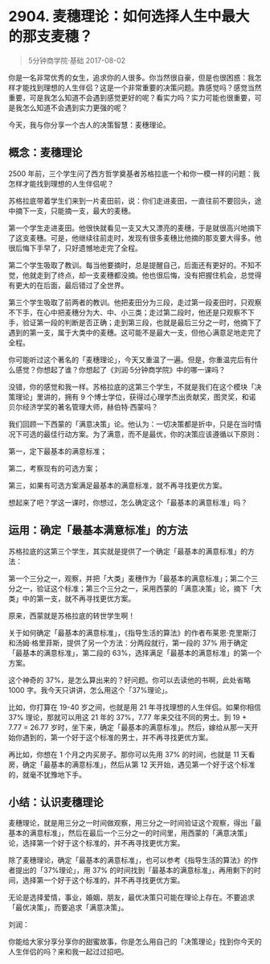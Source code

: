 # 2904. 麦穗理论：如何选择人生中最大的那支麦穗？
> 5分钟商学院·基础
2017-08-02

你是一名非常优秀的女生，追求你的人很多。你当然很自豪，但是也很困惑：我怎样才能找到理想的人生伴侣？这是一个非常重要的决策问题。靠感觉吗？感觉当然重要，可是我怎么知道不会遇到感觉更好的呢？看实力吗？实力可能也很重要，可是我怎么知道不会遇到实力更强的呢？

今天，我与你分享一个古人的决策智慧：麦穗理论。

## 概念：麦穗理论
2500 年前，三个学生问了西方哲学奠基者苏格拉底一个和你一模一样的问题：我怎样才能找到理想的人生伴侣呢？

苏格拉底带着学生们来到一片麦田前，说：你们走进麦田，一直往前不要回头，途中摘下一支，只能摘一支，最大的麦穗。

第一个学生走进麦田。他很快就看见一支又大又漂亮的麦穗，于是就很高兴地摘下了这支麦穗。可是，他继续往前走时，发现有很多麦穗比他摘的那支要大得多。他很后悔下手早了，只好遗憾地走完了全程。

第二个学生吸取了教训。每当他要摘时，总是提醒自己，后面还有更好的。不知不觉，他就走到了终点，却一支麦穗都没摘。他也很后悔，没有把握住机会，总觉得有更大的在后面，最后错过了全世界。

第三个学生吸取了前两者的教训。他把麦田分为三段，走过第一段麦田时，只观察不下手，在心中把麦穗分为大、中、小三类；走过第二段时，他还是只观察不下手，验证第一段的判断是否正确；走到第三段，也就是最后三分之一时，他摘下了遇到的第一支，属于大类中的麦穗。这可能不是最大一支，但他心满意足地走完了全程。

你可能听过这个著名的「麦穗理论」，今天又重温了一遍。但是，你重温完后有什么感觉？你想起了谁？你想起了《刘润·5分钟商学院》中的哪一课吗？

没错，你的感觉和我一样。苏格拉底的这第三个学生，不就是我们在这个模块「决策理论」里讲的，拥有 9 个博士学位，获得过心理学杰出贡献奖，图灵奖，和诺贝尔经济学奖的著名管理大师，赫伯特·西蒙吗？

我们回顾一下西蒙的「满意决策」论。他认为：一切决策都是折中，只是在当时情况下可选的最佳行动方案。为了满意，而不是最优，你的决策应该遵循以下原则：

第一，定下最基本的满意标准；

第二，考察现有的可选方案；

第三，如果有可选方案满足最基本的满意标准，就不再寻找更优方案。

想起来了吧？学这一课时，你想过，怎么确定这个「最基本的满意标准」吗？

## 运用：确定「最基本满意标准」的方法
苏格拉底的这第三个学生，其实就是提供了一个确定「最基本的满意标准」的方法：

第一个三分之一，观察，并把「大类」麦穗作为「最基本的满意标准」；第二个三分之一，验证这个标准；第三个三分之一，采用西蒙的「满意决策」论，摘下「大类」中的第一支，就不再寻找更优方案。

原来，西蒙就是苏格拉底的转世学生啊！

关于如何确定「最基本的满意标准」，《指导生活的算法》的作者布莱恩·克里斯汀和汤姆·格里菲斯，提供了另一个方法：分两段就行，第一段的 37% 用于确定「最基本的满意标准」，第二段的 63%，选择满足「最基本的满意标准」的第一个方案。

这个神奇的 37%，是怎么算出来的？好问题。你可以去读他的书啊，此处省略 1000 字。我今天只讲讲，怎么用这个「37%理论」。

比如，你打算在 19-40 岁之间，也就是用 21 年寻找理想的人生伴侣。如果你相信 37% 理论，那就可以用这 21 年的 37%，7.77 年来交往不同的男士。到 19 + 7.77 = 26.77 岁时，坐下来，确定「最基本的满意标准」。然后，嫁给从那一天开始你遇到的，第一个好于这个标准的男士，并不再寻找更优方案。

再比如，你想在 1 个月之内买房子。那你可以先用 37% 的时间，也就是 11 天看房，确定「最基本的满意标准」，然后从第 12 天开始，遇见第一个好于这个标准的，就毫不犹豫地下手。

## 小结：认识麦穗理论
麦穗理论，就是用三分之一时间做观察，用三分之一时间验证这个观察，得出「最基本的满意标准」，然后在最后一个三分之一的时间里，用西蒙的「满意决策」论，选择第一个好于这个标准的，并不再寻找更优方案。

除了麦穗理论，确定「最基本的满意标准」，也可以参考《指导生活的算法》的作者提出的「37%理论」，用 37% 的时间找到「最基本的满意标准」，再用剩下的时间，选择第一个好于这个标准的，并不再寻找更优方案。

无论是选择爱情，事业，婚姻，朋友，最优决策只可能在理论上存在。不要追求「最优决策」，而要追求「满意决策」。

刘润：

你能给大家分享分享你的甜蜜故事，你是怎么用自己的「决策理论」找到你今天的人生伴侣的吗？来和我一起过过招吧。


